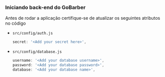 ### Iniciando back-end do GoBarber

Antes de rodar a aplicação certifique-se de atualizar os seguintes atributos no código

- `src/config/auth.js`
  ```js
  secret: '<Add your secret here>',
  ```
- `src/config/database.js`
  ```js
  username: '<Add your database username>',
  password: '<Add your database password>',
  database: '<Add your database name>',
  ```
